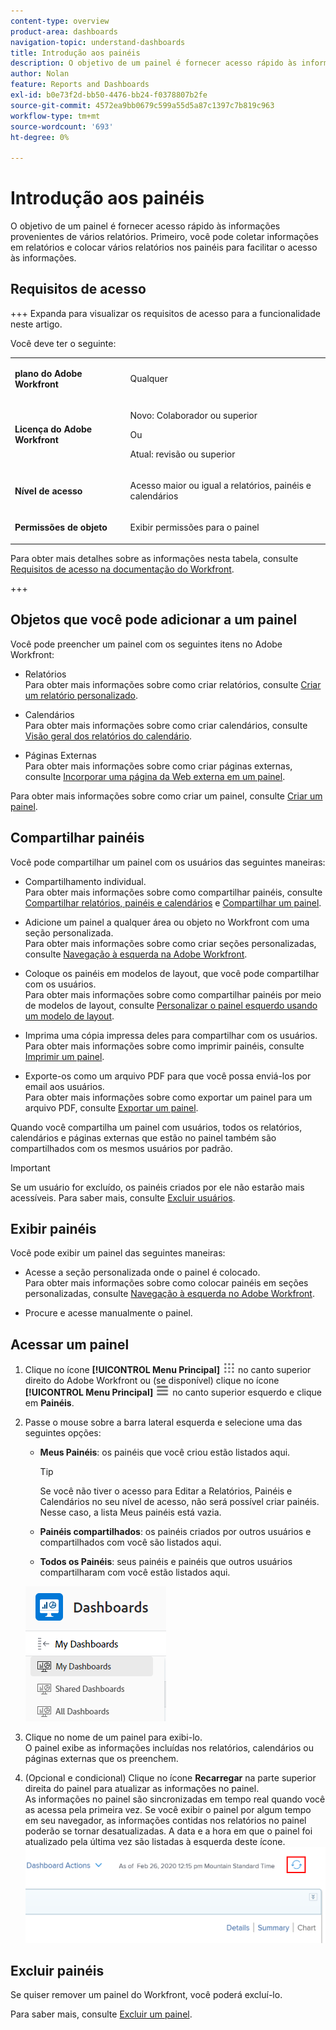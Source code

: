```yaml
---
content-type: overview
product-area: dashboards
navigation-topic: understand-dashboards
title: Introdução aos painéis
description: O objetivo de um painel é fornecer acesso rápido às informações. Você pode coletar informações em relatórios e colocá-las em painéis para facilitar o acesso às informações.
author: Nolan
feature: Reports and Dashboards
exl-id: b0e73f2d-bb50-4476-bb24-f0378807b2fe
source-git-commit: 4572ea9bb0679c599a55d5a87c1397c7b819c963
workflow-type: tm+mt
source-wordcount: '693'
ht-degree: 0%

---
```


# Introdução aos painéis

<!-- Audited: 1/2024 -->

O objetivo de um painel é fornecer acesso rápido às informações provenientes de vários relatórios. Primeiro, você pode coletar informações em relatórios e colocar vários relatórios nos painéis para facilitar o acesso às informações.

## Requisitos de acesso

+++ Expanda para visualizar os requisitos de acesso para a funcionalidade neste artigo.

Você deve ter o seguinte:

<table style="table-layout:auto">
 <col> 
 </col> 
 <col> 
 </col> 
 <tbody> 
  <tr> 
   <td> <p><strong>plano do Adobe Workfront</strong></p> </td> 
   <td>Qualquer</td> 
  </tr> 
  <tr> 
   <td> <p><strong>Licença do Adobe Workfront</strong></p> </td> 
   <td> <p>Novo: Colaborador ou superior</p><p>Ou</p><p>Atual: revisão ou superior</p> </td> 
  </tr> 
  <tr> 
   <td><strong>Nível de acesso</strong> </td> 
   <td> <p>Acesso maior ou igual a relatórios, painéis e calendários</p> </td> 
  </tr> 
  <tr> 
   <td> <p><strong>Permissões de objeto</strong> </p> </td> 
   <td> <p>Exibir permissões para o painel</p>  </td> 
  </tr> 
 </tbody> 
</table>

Para obter mais detalhes sobre as informações nesta tabela, consulte [Requisitos de acesso na documentação do Workfront](/help/quicksilver/administration-and-setup/add-users/access-levels-and-object-permissions/access-level-requirements-in-documentation.md).

+++

## Objetos que você pode adicionar a um painel

Você pode preencher um painel com os seguintes itens no Adobe Workfront:

* Relatórios\
  Para obter mais informações sobre como criar relatórios, consulte [Criar um relatório personalizado](../../../reports-and-dashboards/reports/creating-and-managing-reports/create-custom-report.md).

* Calendários\
  Para obter mais informações sobre como criar calendários, consulte [Visão geral dos relatórios do calendário](../../../reports-and-dashboards/reports/calendars/calendar-reports-overview.md).

* Páginas Externas\
  Para obter mais informações sobre como criar páginas externas, consulte [Incorporar uma página da Web externa em um painel](../../../reports-and-dashboards/dashboards/creating-and-managing-dashboards/embed-external-web-page-dashboard.md).

Para obter mais informações sobre como criar um painel, consulte [Criar um painel](../../../reports-and-dashboards/dashboards/creating-and-managing-dashboards/create-dashboard.md).

## Compartilhar painéis

Você pode compartilhar um painel com os usuários das seguintes maneiras:

* Compartilhamento individual.\
  Para obter mais informações sobre como compartilhar painéis, consulte [Compartilhar relatórios, painéis e calendários](../../../workfront-basics/grant-and-request-access-to-objects/permissions-reports-dashboards-calendars.md) e [Compartilhar um painel](../../../reports-and-dashboards/dashboards/creating-and-managing-dashboards/share-dashboard.md).

* Adicione um painel a qualquer área ou objeto no Workfront com uma seção personalizada.\
  Para obter mais informações sobre como criar seções personalizadas, consulte [Navegação à esquerda na Adobe Workfront](../../../workfront-basics/the-new-workfront-experience/simplified-left-navigation.md).

* Coloque os painéis em modelos de layout, que você pode compartilhar com os usuários.\
  Para obter mais informações sobre como compartilhar painéis por meio de modelos de layout, consulte [Personalizar o painel esquerdo usando um modelo de layout](../../../administration-and-setup/customize-workfront/use-layout-templates/customize-left-panel.md).

* Imprima uma cópia impressa deles para compartilhar com os usuários.\
  Para obter mais informações sobre como imprimir painéis, consulte [Imprimir um painel](../../../reports-and-dashboards/dashboards/creating-and-managing-dashboards/print-dashboard.md).

* Exporte-os como um arquivo PDF para que você possa enviá-los por email aos usuários.\
  Para obter mais informações sobre como exportar um painel para um arquivo PDF, consulte [Exportar um painel](../../../reports-and-dashboards/dashboards/creating-and-managing-dashboards/export-dashboard.md).

Quando você compartilha um painel com usuários, todos os relatórios, calendários e páginas externas que estão no painel também são compartilhados com os mesmos usuários por padrão.

>[!IMPORTANT]
>
>Se um usuário for excluído, os painéis criados por ele não estarão mais acessíveis. Para saber mais, consulte [Excluir usuários](../../../administration-and-setup/add-users/create-and-manage-users/delete-a-user.md).

## Exibir painéis

Você pode exibir um painel das seguintes maneiras:

* Acesse a seção personalizada onde o painel é colocado.\
  Para obter mais informações sobre como colocar painéis em seções personalizadas, consulte [Navegação à esquerda no Adobe Workfront](../../../workfront-basics/the-new-workfront-experience/simplified-left-navigation.md).

* Procure e acesse manualmente o painel.

## Acessar um painel

1. Clique no ícone **[!UICONTROL Menu Principal]** ![Menu Principal](/help/_includes/assets/main-menu-icon.png) no canto superior direito do Adobe Workfront ou (se disponível) clique no ícone **[!UICONTROL Menu Principal]** ![Menu Principal](/help/_includes/assets/main-menu-icon-left-nav.png) no canto superior esquerdo e clique em **Painéis**.
1. Passe o mouse sobre a barra lateral esquerda e selecione uma das seguintes opções:

   * **Meus Painéis**: os painéis que você criou estão listados aqui.

     >[!TIP]
     >
     >Se você não tiver o acesso para Editar a Relatórios, Painéis e Calendários no seu nível de acesso, não será possível criar painéis. Nesse caso, a lista Meus painéis está vazia.

   * **Painéis compartilhados**: os painéis criados por outros usuários e compartilhados com você são listados aqui.
   * **Todos os Painéis**: seus painéis e painéis que outros usuários compartilharam com você estão listados aqui.

   ![Área de painéis](assets/dashboards-area.png)

1. Clique no nome de um painel para exibi-lo.\
   O painel exibe as informações incluídas nos relatórios, calendários ou páginas externas que os preenchem.
1. (Opcional e condicional) Clique no ícone **Recarregar** na parte superior direita do painel para atualizar as informações no painel.\
   As informações no painel são sincronizadas em tempo real quando você as acessa pela primeira vez. Se você exibir o painel por algum tempo em seu navegador, as informações contidas nos relatórios no painel poderão se tornar desatualizadas. A data e a hora em que o painel foi atualizado pela última vez são listadas à esquerda deste ícone.\
   ![Ícone de recarregamento](assets/dashboard-reload-icon.png)

## Excluir painéis

Se quiser remover um painel do Workfront, você poderá excluí-lo.

Para saber mais, consulte [Excluir um painel](../../../reports-and-dashboards/dashboards/creating-and-managing-dashboards/delete-dashboard.md).
